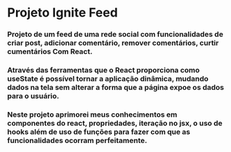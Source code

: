 # Projeto Ignite Feed

### Projeto de um feed de uma rede social com funcionalidades de criar post, adicionar comentário, remover comentários, curtir cumentários Com React. 


### Através das ferramentas que o React proporciona como useState é possível tornar a aplicação dinâmica, mudando dados na tela sem alterar a forma que a página expoe os dados para o usuário.

### Neste projeto aprimorei meus conhecimentos em componentes do react, propriedades, iteração no jsx, o uso de hooks além de uso de funções para fazer com que as funcionalidades ocorram perfeitamente.

### 
